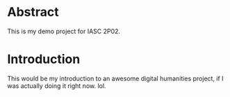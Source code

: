 # Abstract

This is my demo project for IASC 2P02. 

# Introduction

This would be my introduction to an awesome digital humanities project, if I was actually doing it right now. lol. 